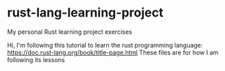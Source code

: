 # rust-lang-learning-project
My personal Rust learning project exercises

Hi, I'm following this tutorial to learn the rust programming language: https://doc.rust-lang.org/book/title-page.html
These files are for how I am following its lessons
